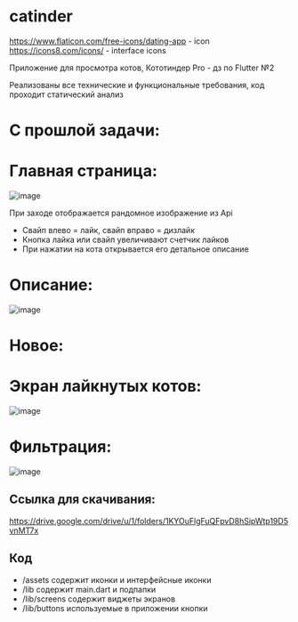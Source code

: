 # catinder
https://www.flaticon.com/free-icons/dating-app - icon
https://icons8.com/icons/ - interface icons

Приложение для просмотра котов, Кототиндер Pro - дз по Flutter №2

Реализованы все технические и функциональные требования, код проходит статический анализ 

# С прошлой задачи:
# Главная страница:
![image](https://github.com/user-attachments/assets/0bf6b9c7-b461-4d74-8124-f05d0bdde134)


При заходе отображается рандомное изображение из Api
- Свайп влево = лайк, свайп вправо = дизлайк
- Кнопка лайка или свайп увеличивают счетчик лайков
- При нажатии на кота открывается его детальное описание

# Описание:
![image](https://github.com/user-attachments/assets/1808c47f-9fbc-4247-8aee-d3e9d917f129)

# Новое:
# Экран лайкнутых котов:
![image](https://github.com/user-attachments/assets/c2f3788d-5d91-450d-ba1d-6d6a379e9045)
# Фильтрация:
![image](https://github.com/user-attachments/assets/86d6fa17-f04e-4d80-b914-58dbb2f311fa)


## Cсылка для скачивания:
https://drive.google.com/drive/u/1/folders/1KYOuFlgFuQFpvD8hSipWtp19D5vnMT7x


## Код
- /assets содержит иконки и интерфейсные иконки
- /lib содержит main.dart и подпапки
- /lib/screens содержит виджеты экранов
- /lib/buttons используемые в приложении кнопки
